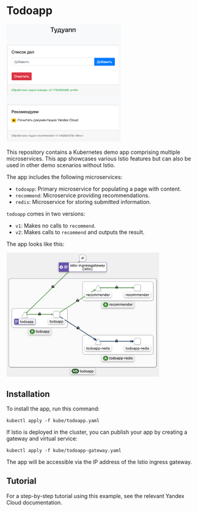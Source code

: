 # Todoapp

<img
  src="img/app.png"
  alt="Todoapp"
  title="Todoapp"
  style="display: inline-block; margin: 0 auto; max-width: 300px">

This repository contains a Kubernetes demo app comprising multiple microservices.
This app showcases various Istio features but can also be used in other demo scenarios without Istio.

The app includes the following microservices:
- `todoapp`: Primary microservice for populating a page with content.
- `recommend`: Microservice providing recommendations.
- `redis`: Microservice for storing submitted information.

`todoapp` comes in two versions:
- `v1`: Makes no calls to `recommend`.
- `v2`: Makes calls to `recommend` and outputs the result.

The app looks like this:

<img
  src="img/diagram.png"
  alt="Todoapp Diagram"
  title="Todoapp Diagram"
  style="display: inline-block; margin: 0 auto; max-width: 400px">

## Installation

To install the app, run this command:

```
kubectl apply -f kube/todoapp.yaml
```
 
If Istio is deployed in the cluster, you can publish your app by creating a gateway and virtual service:

 ```
 kubectl apply -f kube/todoapp-gateway.yaml
 ```

The app will be accessible via the IP address of the Istio ingress gateway.

 ## Tutorial

 For a step-by-step tutorial using this example, see the relevant Yandex Cloud documentation.

